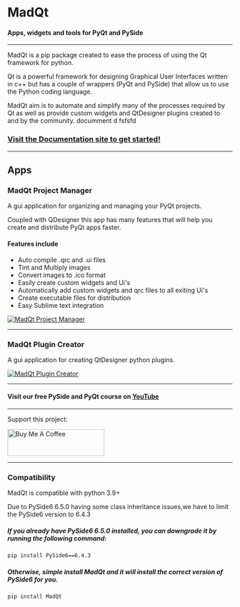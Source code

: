 # MadQt
#### Apps, widgets and tools for PyQt and PySide

***

MadQt is a pip package created to ease the process of using the Qt framework for python.

Qt is a powerful framework for designing Graphical User Interfaces written in c++ but
has a couple of wrappers (PyQt and PySide) that allow us to use the Python coding language.

MadQt aim is to automate and simplify many of the processes required by Qt as well
as provide custom widgets and QtDesigner plugins created to and by the community.
documment d fsfsfd 

### [Visit the Documentation site to get started!](https://madponyinteractive.github.io/MadQt/get-started.html)


***

## Apps
### MadQt Project Manager
A gui application for organizing and managing your PyQt projects.

Coupled with QDesigner this app has many features that will help you create
and distribute PyQt apps faster.

#### Features include
- Auto compile .qrc and .ui files
- Tint and Multiply images
- Convert images to .ico format
- Easily create custom widgets and Ui's
- Automatically add custom widgets and qrc files to all exiting Ui's
- Create executable files for distribution
- Easy Sublime text integration

[![MadQt Project Manager](https://user-images.githubusercontent.com/30872066/146844155-228f4858-f0b8-4409-aec2-3a8d4a74fccb.png)](https://madponyinteractive.github.io/MadQt/ProjectManager/)

***
### MadQt Plugin Creator
A gui application for creating QtDesigner python plugins.

[![MadQt Plugin Creator](https://user-images.githubusercontent.com/30872066/147564757-4022a05d-09b1-46f1-ab56-04056f3b8a38.png)](https://madponyinteractive.github.io/MadQt/plugin_creator.html)



***

#### Visit our free PySide and PyQt course on [YouTube](https://youtube.com/playlist?list=PLuvCsqbtUSFAEmez6Tuyi2KitVcS4fLWX)

***

Support this project:

<a href="https://www.buymeacoffee.com/MadPonyInt" target="_blank">
    <img src="https://cdn.buymeacoffee.com/buttons/v2/default-yellow.png" alt="Buy Me A Coffee" style="height: 60px !important;width: 217px !important;" >
</a>



***
### Compatibility
MadQt is compatible with python 3.9+ 

Due to PySide6 6.5.0 having some class inheritance issues,we have to limit the PySide6 version to 6.4.3

##### If you already have PySide6 6.5.0 installed, you can downgrade it by running the following command:
```bash
pip install PySide6==6.4.3
```

##### Otherwise, simple install MadQt and it will install the correct version of PySide6 for you.
```bash
pip install MadQt
```
